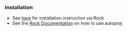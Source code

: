 ### Installation

* See [here](https://arc-opt.github.io/Documentation/installation/installation_rock.html) for installation instruction via Rock
* See the [Rock Documentation](https://www.rock-robotics.org/documentation/index.html) on how to use autoproj
